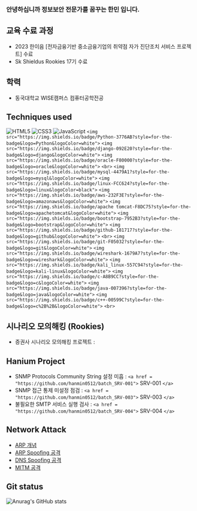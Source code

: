 ### 안녕하십니까 정보보안 전문가를 꿈꾸는 한민 입니다.

## 교육 수료 과정

- 2023 한이음 [전자금융기반 중소금융기업의 취약점 자가 진단조치 서비스 프로젝트] 수료
- Sk Shieldus Rookies 17기 수료

## 학력

- 동국대학교 WISE캠퍼스 컴퓨터공학전공

## Techniques used

![HTML5](https://img.shields.io/badge/-HTML5-F05032?style=for-the-badge&logo=html5&logoColor=ffffff)
![CSS3](https://img.shields.io/badge/-CSS3-007ACC?style=for-the-badge&logo=css3)
![JavaScript](https://img.shields.io/badge/-JavaScript-%23F7DF1C?style=for-the-badge&logo=javascript&logoColor=000000&labelColor=%23F7DF1C&color=%23FFCE5A)
`<img src="https://img.shields.io/badge/Python-3776AB?style=for-the-badge&logo=Python&logoColor=white">`
`<img src="https://img.shields.io/badge/django-092E20?style=for-the-badge&logo=django&logoColor=white">`
`<img src="https://img.shields.io/badge/oracle-F80000?style=for-the-badge&logo=oracle&logoColor=white">`
`<br>`
`<img src="https://img.shields.io/badge/mysql-4479A1?style=for-the-badge&logo=mysql&logoColor=white">`
`<img src="https://img.shields.io/badge/linux-FCC624?style=for-the-badge&logo=linux&logoColor=black">`
`<img src="https://img.shields.io/badge/aws-232F3E?style=for-the-badge&logo=amazonaws&logoColor=white">`
`<img src="https://img.shields.io/badge/apache tomcat-F8DC75?style=for-the-badge&logo=apachetomcat&logoColor=white">`
`<img src="https://img.shields.io/badge/bootstrap-7952B3?style=for-the-badge&logo=bootstrap&logoColor=white">`
`<img src="https://img.shields.io/badge/github-181717?style=for-the-badge&logo=github&logoColor=white">`
`<br>`
`<img src="https://img.shields.io/badge/git-F05032?style=for-the-badge&logo=git&logoColor=white">`
`<img src="https://img.shields.io/badge/wireshark-1679A7?style=for-the-badge&logo=wireshark&logoColor=white">`
`<img src="https://img.shields.io/badge/kali_linux-557C94?style=for-the-badge&logo=kali-linux&logoColor=white">`
`<img src="https://img.shields.io/badge/c-A8B9CC?style=for-the-badge&logo=c&logoColor=white">`
`<img src="https://img.shields.io/badge/java-007396?style=for-the-badge&logo=java&logoColor=white">`
`<img src="https://img.shields.io/badge/c++-00599C?style=for-the-badge&logo=c%2B%2B&logoColor=white">`
`<br>`

## 시나리오 모의해킹 (Rookies)

- 증권사 시나리오 모의해킹 프로젝트 :

## Hanium Project

- SNMP Protocols Community String 설정 미흡 : `<a href = "https://github.com/hanmin0512/batch_SRV-001">` SRV-001 `</a>`
- SNMP 접근 통제 미설정 점검 : `<a href = "https://github.com/hanmin0512/batch_SRV-003">` SRV-003 `</a>`
- 불필요한 SMTP 서비스 실행 검사 : `<a href = "https://github.com/hanmin0512/batch_SRV-004">` SRV-004 `</a>`

## Network Attack

- <a href= "https://github.com/hanmin0512/Concept_ARP"> ARP 개념 </a>
- <a href= "https://github.com/hanmin0512/ARP_spoofing"> ARP Spoofing 공격 </a>
- <a href= "https://github.com/hanmin0512/DNS_spoofing"> DNS Spoofing 공격 </a>
- <a href= "https://github.com/hanmin0512/MITM_DNS"> MITM 공격 </a>

## Git status

![Anurag's GitHub stats](https://github-readme-stats.vercel.app/api?username=hanmin0512&show_icons=true&theme=radical)
